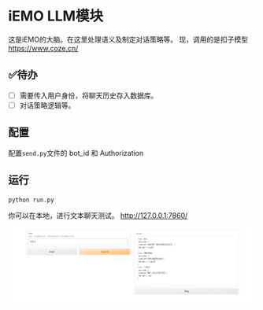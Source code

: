 # iEMO LLM模块

这是iEMO的大脑。在这里处理语义及制定对话策略等。
现，调用的是扣子模型 https://www.coze.cn/



## ✅待办

- [ ] 需要传入用户身份，将聊天历史存入数据库。
- [ ] 对话策略逻辑等。

## 配置
配置`send.py`文件的 bot_id 和 Authorization
## 运行
```
python run.py
```
你可以在本地，进行文本聊天测试。
http://127.0.0.1:7860/


![](docs/images/d.png)





